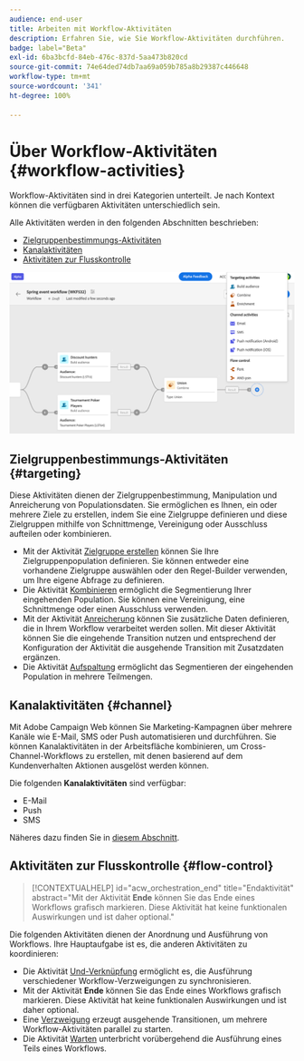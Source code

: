 ```yaml
---
audience: end-user
title: Arbeiten mit Workflow-Aktivitäten
description: Erfahren Sie, wie Sie Workflow-Aktivitäten durchführen.
badge: label="Beta"
exl-id: 6ba3bcfd-84eb-476c-837d-5aa473b820cd
source-git-commit: 74e64ded74db7aa69a059b785a8b29387c446648
workflow-type: tm+mt
source-wordcount: '341'
ht-degree: 100%

---
```



# Über Workflow-Aktivitäten {#workflow-activities}

Workflow-Aktivitäten sind in drei Kategorien unterteilt. Je nach Kontext können die verfügbaren Aktivitäten unterschiedlich sein.

Alle Aktivitäten werden in den folgenden Abschnitten beschrieben:

* [Zielgruppenbestimmungs-Aktivitäten](#targeting)
* [Kanalaktivitäten](#channel)
* [Aktivitäten zur Flusskontrolle](#flow-control)

![](../assets/workflow-activities.png)

## Zielgruppenbestimmungs-Aktivitäten {#targeting}

Diese Aktivitäten dienen der Zielgruppenbestimmung, Manipulation und Anreicherung von Populationsdaten. Sie ermöglichen es Ihnen, ein oder mehrere Ziele zu erstellen, indem Sie eine Zielgruppe definieren und diese Zielgruppen mithilfe von Schnittmenge, Vereinigung oder Ausschluss aufteilen oder kombinieren.

* Mit der Aktivität [Zielgruppe erstellen](build-audience.md) können Sie Ihre Zielgruppenpopulation definieren. Sie können entweder eine vorhandene Zielgruppe auswählen oder den Regel-Builder verwenden, um Ihre eigene Abfrage zu definieren.
* Die Aktivität [Kombinieren](combine.md) ermöglicht die Segmentierung Ihrer eingehenden Population. Sie können eine Vereinigung, eine Schnittmenge oder einen Ausschluss verwenden.
* Mit der Aktivität [Anreicherung](enrichment.md) können Sie zusätzliche Daten definieren, die in Ihrem Workflow verarbeitet werden sollen. Mit dieser Aktivität können Sie die eingehende Transition nutzen und entsprechend der Konfiguration der Aktivität die ausgehende Transition mit Zusatzdaten ergänzen.
* Die Aktivität [Aufspaltung](split.md) ermöglicht das Segmentieren der eingehenden Population in mehrere Teilmengen.

## Kanalaktivitäten {#channel}

Mit Adobe Campaign Web können Sie Marketing-Kampagnen über mehrere Kanäle wie E-Mail, SMS oder Push automatisieren und durchführen. Sie können Kanalaktivitäten in der Arbeitsfläche kombinieren, um Cross-Channel-Workflows zu erstellen, mit denen basierend auf dem Kundenverhalten Aktionen ausgelöst werden können.

Die folgenden **Kanalaktivitäten** sind verfügbar:

* E-Mail
* Push
* SMS

Näheres dazu finden Sie in [diesem Abschnitt](channels.md).

## Aktivitäten zur Flusskontrolle {#flow-control}


>[!CONTEXTUALHELP]
>id="acw_orchestration_end"
>title="Endaktivität"
>abstract="Mit der Aktivität **Ende** können Sie das Ende eines Workflows grafisch markieren. Diese Aktivität hat keine funktionalen Auswirkungen und ist daher optional."

Die folgenden Aktivitäten dienen der Anordnung und Ausführung von Workflows. Ihre Hauptaufgabe ist es, die anderen Aktivitäten zu koordinieren:

* Die Aktivität [Und-Verknüpfung](and-join.md) ermöglicht es, die Ausführung verschiedener Workflow-Verzweigungen zu synchronisieren.
* Mit der Aktivität **Ende** können Sie das Ende eines Workflows grafisch markieren. Diese Aktivität hat keine funktionalen Auswirkungen und ist daher optional.
* Eine [Verzweigung](fork.md) erzeugt ausgehende Transitionen, um mehrere Workflow-Aktivitäten parallel zu starten.
* Die Aktivität [Warten](wait.md) unterbricht vorübergehend die Ausführung eines Teils eines Workflows.

<!--
## Data management activities {#data-management}

overview: what they're used for
which use case you can perform with them

list available activites + short description + ref to section
-->

